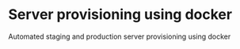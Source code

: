 # Server provisioning using docker
Automated staging and production server provisioning using docker

